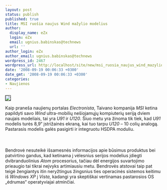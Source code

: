 ```yaml
---
layout: post
status: publish
published: true
title: MSI ruošia naujus Wind mažylio modelius
author:
  display_name: eZx
  login: eZx
  email: ugnius.babinskas@technews
  url: ''
author_login: eZx
author_email: ugnius.babinskas@technews
wordpress_id: 2467
wordpress_url: http://localhost/site/new/msi_ruosia_naujus_wind_mazylio_modelius/
date: '2008-09-19 00:06:33 +0300'
date_gmt: '2008-09-19 00:06:33 +0300'
categories:
- Naujienos
---
```

<div class="imgright"><img src=" http://www.technews.lt/upl/Failai/msiwind.jpeg" border="1"></div>
<p>Kaip praneša naujienų portalas <i>Electronista</i>, Taivano kompanija <i>MSI</i> ketina papildyti savo <i>Wind</i> ultra-mobilių nešiojamųjų kompiuterių seriją dviem naujais modeliais, tai yra <i>U91</i> ir <i>U120</i>. Šiuo metu yra žinoma tik tiek, kad <i>U91</i> modelis turės 8,9“ įstrižainės ekraną, kai tuo tarpu <i>U120</i> – 10 colių analogą. Pastarasis modelis galės pasigirti ir integruotu HSDPA moduliu.<br />
<br><br />
<br>Bendrovė nesuteikė išsamesnės informacijos apie būsimus produktus bei patvirtino gandus, kad ketinama į vėlesnius serijos modelius įdiegti dvibranduolinius <i>Atom</i> procesorius, tačiau dėl energijos suvartojimo prieaugio tai tikrai neįvyks artimiausiu metu. Bendrovės atstovai taip pat teigė žengiantys itin neryžtingus žingsnius ties operacinės sistemos keitimu iš <i>Windows XP</i> į <i>Vista</i>, kadangi yra skeptiškai vertinamas pastarosios OS „ėdrumas“ operatyviajai atminčiai.<br />
<br><br />
<br><br />
<br></p>
